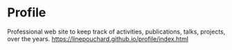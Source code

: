 # Profile
Professional web site to keep track of activities, publications, talks, projects, over the years.
https://linepouchard.github.io/profile/index.html
